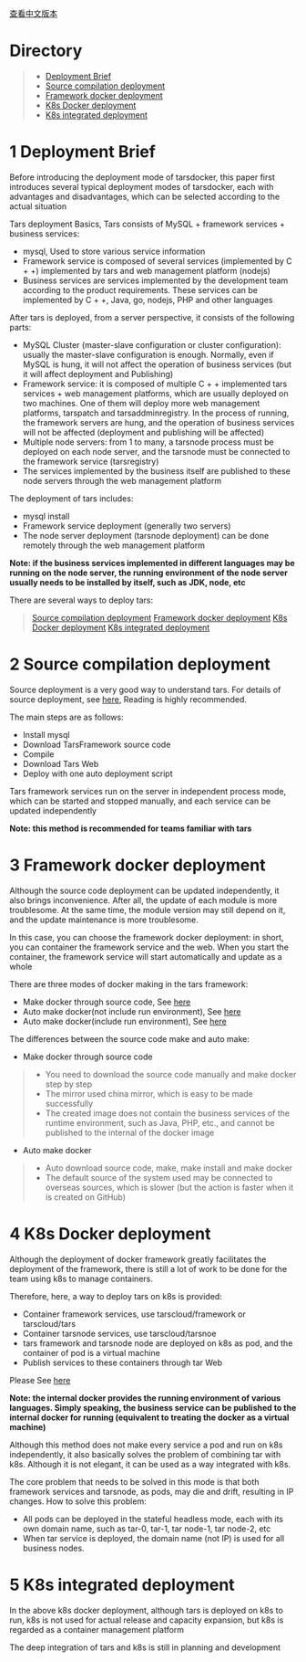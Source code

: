 [查看中文版本](Deploy.zh.md)

# Directory
> * [Deployment Brief](#chapter-1)
> * [Source compilation deployment](#chapter-2)
> * [Framework docker deployment](#chapter-3)
> * [K8s Docker deployment](#chapter-4)
> * [K8s integrated deployment](#chapter-5)

# 1 <a id="chapter-1"></a>Deployment Brief

Before introducing the deployment mode of tarsdocker, this paper first introduces several typical deployment modes of tarsdocker, each with advantages and disadvantages, which can be selected according to the actual situation

Tars deployment Basics, Tars consists of MySQL + framework services + business services:
- mysql, Used to store various service information
- Framework service is composed of several services (implemented by C + +) implemented by tars and web management platform (nodejs)
- Business services are services implemented by the development team according to the product requirements. These services can be implemented by C + +, Java, go, nodejs, PHP and other languages

After tars is deployed, from a server perspective, it consists of the following parts:
- MySQL Cluster (master-slave configuration or cluster configuration): usually the master-slave configuration is enough. Normally, even if MySQL is hung, it will not affect the operation of business services (but it will affect deployment and Publishing)
- Framework service: it is composed of multiple C + + implemented tars services + web management platforms, which are usually deployed on two machines. One of them will deploy more web management platforms, tarspatch and tarsaddminregistry. In the process of running, the framework servers are hung, and the operation of business services will not be affected (deployment and publishing will be affected)
- Multiple node servers: from 1 to many, a tarsnode process must be deployed on each node server, and the tarsnode must be connected to the framework service (tarsregistry)
- The services implemented by the business itself are published to these node servers through the web management platform

The deployment of tars includes:
- mysql install
- Framework service deployment (generally two servers)
- The node server deployment (tarsnode deployment) can be done remotely through the web management platform

**Note: if the business services implemented in different languages may be running on the node server, the running environment of the node server usually needs to be installed by itself, such as JDK, node, etc**

There are several ways to deploy tars:
> [Source compilation deployment](#chapter-2)
> [Framework docker deployment](#chapter-3)
> [K8s Docker deployment](#chapter-4)
> [K8s integrated deployment](#chapter-5)

# 2 <a id="chapter-2"></a>Source compilation deployment

Source deployment is a very good way to understand tars. For details of source deployment, see [here](https://github.com/TarsCloud/Tars/blob/master/Install.zh.md), Reading is highly recommended.

The main steps are as follows:
- Install mysql
- Download TarsFramework source code
- Compile
- Download Tars Web
- Deploy with one auto deployment script

Tars framework services run on the server in independent process mode, which can be started and stopped manually, and each service can be updated independently

**Note: this method is recommended for teams familiar with tars**

# 3 <a id="chapter-3"></a>Framework docker deployment

Although the source code deployment can be updated independently, it also brings inconvenience. After all, the update of each module is more troublesome. At the same time, the module version may still depend on it, and the update maintenance is more troublesome.

In this case, you can choose the framework docker deployment: in short, you can container the framework service and the web. When you start the container, the framework service will start automatically and update as a whole

There are three modes of docker making in the tars framework:
- Make docker through source code, See [here](https://github.com/TarsCloud/Tars/blob/master/Install.md) 
- Auto make docker(not include run environment), See [here](https://github.com/TarsCloud/TarsDocker/blob/master/README.md) 
- Auto make docker(include run environment), See [here](https://github.com/TarsCloud/TarsDocker/blob/master/README.md) 

The differences between the source code make and auto make:
- Make docker through source code
>- You need to download the source code manually and make docker step by step
>- The mirror used china mirror, which is easy to be made successfully
>- The created image does not contain the business services of the runtime environment, such as Java, PHP, etc., and cannot be published to the internal of the docker image

- Auto make docker
>- Auto download source code, make, make install and make docker
>- The default source of the system used may be connected to overseas sources, which is slower (but the action is faster when it is created on GitHub)

# 4 <a id="chapter-4"></a>K8s Docker deployment

Although the deployment of docker framework greatly facilitates the deployment of the framework, there is still a lot of work to be done for the team using k8s to manage containers.

Therefore, here, a way to deploy tars on k8s is provided:
- Container framework services, use tarscloud/framework or tarscloud/tars
- Container tarsnode services, use tarscloud/tarsnoe
- tars framework and tarsnode node are deployed on k8s as pod, and the container of pod is a virtual machine
- Publish services to these containers through tar Web

Please See [here](https://github.com/TarsCloud/TarsDocker/blob/master/README.md) 

**Note: the internal docker provides the running environment of various languages. Simply speaking, the business service can be published to the internal docker for running (equivalent to treating the docker as a virtual machine)**

Although this method does not make every service a pod and run on k8s independently, it also basically solves the problem of combining tar with k8s. Although it is not elegant, it can be used as a way integrated with k8s.

The core problem that needs to be solved in this mode is that both framework services and tarsnode, as pods, may die and drift, resulting in IP changes. How to solve this problem:
- All pods can be deployed in the stateful headless mode, each with its own domain name, such as tar-0, tar-1, tar node-1, tar node-2, etc
- When tar service is deployed, the domain name (not IP) is used for all business nodes. 

# 5 <a id="chapter-5"></a>K8s integrated deployment

In the above k8s docker deployment, although tars is deployed on k8s to run, k8s is not used for actual release and capacity expansion, but k8s is regarded as a container management platform

The deep integration of tars and k8s is still in planning and development

